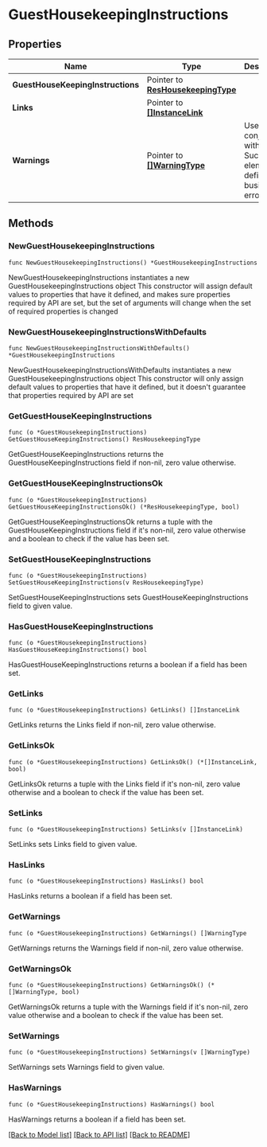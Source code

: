 # GuestHousekeepingInstructions

## Properties

Name | Type | Description | Notes
------------ | ------------- | ------------- | -------------
**GuestHouseKeepingInstructions** | Pointer to [**ResHousekeepingType**](ResHousekeepingType.md) |  | [optional] 
**Links** | Pointer to [**[]InstanceLink**](InstanceLink.md) |  | [optional] 
**Warnings** | Pointer to [**[]WarningType**](WarningType.md) | Used in conjunction with the Success element to define a business error. | [optional] 

## Methods

### NewGuestHousekeepingInstructions

`func NewGuestHousekeepingInstructions() *GuestHousekeepingInstructions`

NewGuestHousekeepingInstructions instantiates a new GuestHousekeepingInstructions object
This constructor will assign default values to properties that have it defined,
and makes sure properties required by API are set, but the set of arguments
will change when the set of required properties is changed

### NewGuestHousekeepingInstructionsWithDefaults

`func NewGuestHousekeepingInstructionsWithDefaults() *GuestHousekeepingInstructions`

NewGuestHousekeepingInstructionsWithDefaults instantiates a new GuestHousekeepingInstructions object
This constructor will only assign default values to properties that have it defined,
but it doesn't guarantee that properties required by API are set

### GetGuestHouseKeepingInstructions

`func (o *GuestHousekeepingInstructions) GetGuestHouseKeepingInstructions() ResHousekeepingType`

GetGuestHouseKeepingInstructions returns the GuestHouseKeepingInstructions field if non-nil, zero value otherwise.

### GetGuestHouseKeepingInstructionsOk

`func (o *GuestHousekeepingInstructions) GetGuestHouseKeepingInstructionsOk() (*ResHousekeepingType, bool)`

GetGuestHouseKeepingInstructionsOk returns a tuple with the GuestHouseKeepingInstructions field if it's non-nil, zero value otherwise
and a boolean to check if the value has been set.

### SetGuestHouseKeepingInstructions

`func (o *GuestHousekeepingInstructions) SetGuestHouseKeepingInstructions(v ResHousekeepingType)`

SetGuestHouseKeepingInstructions sets GuestHouseKeepingInstructions field to given value.

### HasGuestHouseKeepingInstructions

`func (o *GuestHousekeepingInstructions) HasGuestHouseKeepingInstructions() bool`

HasGuestHouseKeepingInstructions returns a boolean if a field has been set.

### GetLinks

`func (o *GuestHousekeepingInstructions) GetLinks() []InstanceLink`

GetLinks returns the Links field if non-nil, zero value otherwise.

### GetLinksOk

`func (o *GuestHousekeepingInstructions) GetLinksOk() (*[]InstanceLink, bool)`

GetLinksOk returns a tuple with the Links field if it's non-nil, zero value otherwise
and a boolean to check if the value has been set.

### SetLinks

`func (o *GuestHousekeepingInstructions) SetLinks(v []InstanceLink)`

SetLinks sets Links field to given value.

### HasLinks

`func (o *GuestHousekeepingInstructions) HasLinks() bool`

HasLinks returns a boolean if a field has been set.

### GetWarnings

`func (o *GuestHousekeepingInstructions) GetWarnings() []WarningType`

GetWarnings returns the Warnings field if non-nil, zero value otherwise.

### GetWarningsOk

`func (o *GuestHousekeepingInstructions) GetWarningsOk() (*[]WarningType, bool)`

GetWarningsOk returns a tuple with the Warnings field if it's non-nil, zero value otherwise
and a boolean to check if the value has been set.

### SetWarnings

`func (o *GuestHousekeepingInstructions) SetWarnings(v []WarningType)`

SetWarnings sets Warnings field to given value.

### HasWarnings

`func (o *GuestHousekeepingInstructions) HasWarnings() bool`

HasWarnings returns a boolean if a field has been set.


[[Back to Model list]](../README.md#documentation-for-models) [[Back to API list]](../README.md#documentation-for-api-endpoints) [[Back to README]](../README.md)


